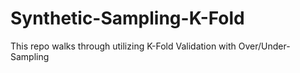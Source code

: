 # Synthetic-Sampling-K-Fold
This repo walks through utilizing K-Fold Validation with Over/Under-Sampling
